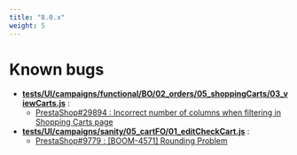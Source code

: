 ```yaml
---
title: "8.0.x"
weight: 5
---
```


# Known bugs
* **[tests/UI/campaigns/functional/BO/02_orders/05_shoppingCarts/03_viewCarts.js](https://github.com/PrestaShop/PrestaShop/tree/develop/tests/UI/campaigns/functional/BO/02_orders/05_shoppingCarts/03_viewCarts.js.ts)** :
  * [PrestaShop#29894 : Incorrect number of columns when filtering in Shopping Carts page](https://github.com/PrestaShop/PrestaShop/issues/29894)
* **[tests/UI/campaigns/sanity/05_cartFO/01_editCheckCart.js](https://github.com/PrestaShop/PrestaShop/tree/develop/tests/UI/campaigns/sanity/05_cartFO/01_editCheckCart.js.ts)** :
  * [PrestaShop#9779 : [BOOM-4571] Rounding Problem](https://github.com/PrestaShop/PrestaShop/issues/9779)
